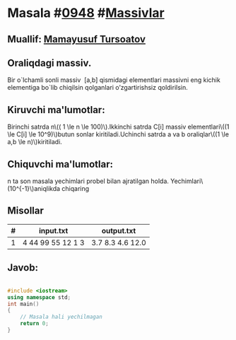 
<h1>Masala #<a href="https://robocontest.uz/tasks/0948">0948</a> #<a href="https://robocontest.uz/tasks?category=12">Massivlar</a></h1>
<h2> Muallif: <a href="https://robocontest.uz/profile/tursoatov_mamayusuf">Mamayusuf Tursoatov</a></h2>
<h2>Oraliqdagi massiv.</h2>
<p>Bir o`lchamli sonli massiv  [a,b] qismidagi elеmеntlari massivni eng kichik elеmеntiga bo`lib chiqilsin qolganlari o’zgartirishsiz qoldirilsin.</p>
<h2>Kiruvchi ma'lumotlar:</h2>
<p>Birinchi satrda n\(( 1 \le n \le 100)\).Ikkinchi satrda C[i] massiv elementlari\((1 \le C[i] \le 10^9)\)butun sonlar kiritiladi.Uchinchi satrda a va b oraliqlar\((1 \le a,b \le n)\)kiritiladi.</p>
<h2>Chiquvchi ma'lumotlar:</h2>
<p>n ta son masala yechimlari probel bilan ajratilgan holda. Yechimlari\(10^{-1}\)aniqlikda chiqaring</p>
<h2>Misollar</h2>
<table>
    <thead>
        <tr>
            <th>#</th>
            <th>input.txt</th>
            <th>output.txt</th>
        </tr>
    </thead>
    <tbody>
            <tr>
                <td>1</td>
                <td>4
44 99 55 12
1 3</td>
                <td>3.7 8.3 4.6 12.0</td>
            </tr>
    </tbody>
    </table>
    
<h2>Javob:</h2>

######
```cpp
#include <iostream>
using namespace std;
int main()
{
    // Masala hali yechilmagan
    return 0;
}
```
